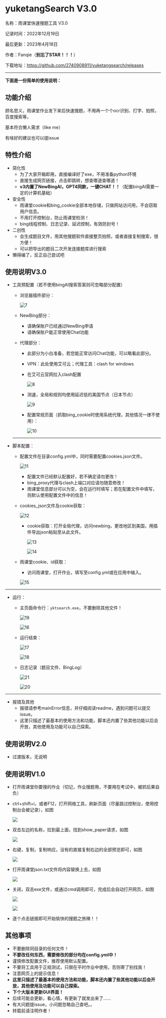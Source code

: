 # yuketangSearch V3.0

<!--more-->

名称：雨课堂快速搜题工具 V3.0

记录时间：2022年12月19日

最后更新：2023年4月18日

作者：Fanqie（**别忘了STAR！！！**）

下载地址：https://github.com/2740908911/yuketangsearch/releases

---

**下面是一份简单的使用说明：**

## 功能介绍

顾名思义，雨课堂作业发下来后快速搜题，不用再一个个ocr识别、打字、拍照，百度搜索等，

基本符合懒人需求（like me）

有啥好的建议也可以提issue

## 特性介绍

* 简化性
  * 为了大家开箱即用，直接编译好了exe，不用准备python环境
  * 直接生成网页链接，点击即跳转，想查哪道查哪道！
  * **v3内置了NewBingAI，GPT4同款，一键CHAT！！**（配置bingAI需要一定的计算机基础）
* 安全性
  * 雨课堂cookie和bing_cookie全部本地存储，只做网站访问用，不会窃取用户信息。
  * 不用打开控制台，防止雨课堂检测！
  * bing线程控制、日志记录、延迟控制，有效防封号！
* 二创性
  * 会生成题目文件，用其他搜题软件直接整页拍照，或者直接复制搜索，很方便！
  * 可以把导出的题目二次开发连接题库进行搜索
* 懒得编了，反正自己尝试吧

## 使用说明V3.0

* 工具预配置（若不使用bingAI搜索答案则可忽略部分配置）

  * 浏览器插件部分：

    ![7](http://img.imfanqie.top/program/ykt/7.png)

  * NewBing部分：

    * 请确保账户已经通过NewBing申请
    * 请确保账户能正常使用Chat功能

  * 代理部分：

    * 此部分为小白准备，若您能正常访问Chat功能，可以略看此部分。

    * VPN：此处使用艾可云；代理工具：clash for windows

    * 在艾可云官网拉入clash配置

      ![8](http://img.imfanqie.top/program/ykt/8.png)

    * 测速，全局和规则均使用延迟低的美国节点（日本节点）

      ![9](http://img.imfanqie.top/program/ykt/9.png)

    * 配置常规页面（抓取bing_cookie时使用系统代理，其他情况一律不使用）：

      ![10](http://img.imfanqie.top/program/ykt/10.png)

  ---

* 脚本配置：

  * 配置文件在目录config.yml中，同时需要配置cookies.json文件。

    ![11](http://img.imfanqie.top/program/ykt/11.png)

    * 配置文件已经默认配置好，若不确定请勿更改！
    * bing_proxy代理与clash上端口对应请勿随意修改！
    * 雨课堂信息部分可以为空，会在运行时填写；若在配置文件中填写，则默认使用配置文件中的信息！

  * cookies_json文件及cookie获取：

    ![12](http://img.imfanqie.top/program/ykt/12.png)

    * cookie获取：打开全局代理，访问newbing，更改地区到美国，用插件导出json粘贴至从此文件。

      ![13](http://img.imfanqie.top/program/ykt/13.png)

      ![14](http://img.imfanqie.top/program/ykt/14.png)

  * 雨课堂cookie、id获取：

    * 访问雨课堂，打开作业，填写至config.yml或在应用中输入。

    ![15](http://img.imfanqie.top/program/ykt/15.png)

---

* 运行：

  * 主页面命令行：`yktsearch.exe`，不要删除其他文件！

    ![19](http://img.imfanqie.top/program/ykt/19.png)

    ![16](http://img.imfanqie.top/program/ykt/16.png)

  * 运行结束：

    ![17](http://img.imfanqie.top/program/ykt/17.png)

    ![18](http://img.imfanqie.top/program/ykt/18.png)

  * 日志记录（题目文件、BingLog）

    ![21](http://img.imfanqie.top/program/ykt/21.png)

    ![20](http://img.imfanqie.top/program/ykt/20.png)

---

* 报错及其他
  * 报错请参考mainError信息，并仔细阅读readme，遇到问题可以提交issue。
  * 这里只描述了最基本的使用方法和功能，脚本还内置了些其他功能以后会开放，其他使用及功能可以自己探索。

## 使用说明V2.0

* 过渡版本，无说明

## 使用说明V1.0

* 打开雨课堂你要搜的作业（切记，作业搜题用，不要用在考试中，被抓后果自负）

* ctrl+shift+i，或者F12，打开网络工具，刷新页面（尽量跳过控制台，使用控制台会被记录），如图

  ![](http://img.imfanqie.top/program/ykt/1.png)

* 双击左边的名称，拉到最上面，找到show_paper请求，如图

  ![](http://img.imfanqie.top/program/ykt/2.png)

* 右键，复制，复制响应，没有的直接复制右边的全部预览即可，如图

  ![](http://img.imfanqie.top/program/ykt/3.png)

* 打开雨课堂json.txt文件将内容替换上去，如图

  ![](http://img.imfanqie.top/program/ykt/4.png)

* 关闭，双击exe文件，或通过cmd调用即可，完成后会自动打开网页，如图

  ![](http://img.imfanqie.top/program/ykt/5.png)

  ![](http://img.imfanqie.top/program/ykt/6.png)

* 逐个点击链接即可开始愉快的搜题之旅辣！！

## 其他事项

* 不要删除同目录的任何文件！
* **不要改任何东西，需要修改的部分均在config.yml中！**
* 谨慎修改配置文件，推荐使用默认配置。
* 不要将工具用于正规测试，只限在平时作业中使用，否则寄了别找我！
* 注意网页上的提示信息！
* **这里只描述了最基本的使用方法和功能，脚本还内置了些其他功能以后会开放，其他使用及功能可以自己探索。**
* **下个大版本更新GUI界面！**
* 后续可能会更新，看心情，有更新了就发出来了……
* 有大问题提issue，小问题忽略自己查吧。。
* 转载前请注明作者！
